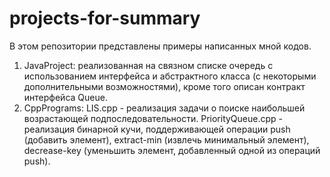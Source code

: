 # projects-for-summary

В этом репозитории представлены примеры написанных мной кодов.
1) JavaProject: реализованная на связном списке очередь с использованием интерфейса и абстрактного класса (с некоторыми дополнительными возможностями), кроме того описан контракт интерфейса Queue.
2) CppPrograms: LIS.cpp - реализация задачи о поиске наибольшей возрастающей подпоследовательности. PriorityQueue.cpp - реализация бинарной кучи, поддерживающей операции push (добавить элемент), extract-min (извлечь минимальный элемент), decrease-key (уменьшить элемент, добавленный одной из операций push). 